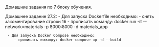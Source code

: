 Домашние задания по 7 блоку обучения.

Домашнее задание 27.2:
     - Для запуска Dockerfile необходимо:
        - снять закоментирование строки 16
        - прописать команду: docker run -it --network=materials -p 8000:8000 -d materials_app

     - Для запуска Docker Compose необходимо:
        - прописать команду: docker-compose up -d --build 
 

